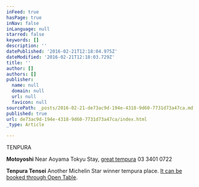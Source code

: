 ```yaml
---
inFeed: true
hasPage: true
inNav: false
inLanguage: null
starred: false
keywords: []
description: ''
datePublished: '2016-02-21T12:18:04.975Z'
dateModified: '2016-02-21T12:18:03.729Z'
title: ''
author: []
authors: []
publisher:
  name: null
  domain: null
  url: null
  favicon: null
sourcePath: _posts/2016-02-21-de73ac9d-194e-4318-9d60-7731d73a47ca.md
published: true
url: de73ac9d-194e-4318-9d60-7731d73a47ca/index.html
_type: Article

---
```

TENPURA 

**Motoyoshi**
Near Aoyama Tokyu Stay, [great tempura][0]
03 3401 0722 

**Tenpura Tensei**
Another Michelin Star winner tempura place. [It can be booked through Open Table][1].

[0]: http://tabelog.com/en/tokyo/A1306/A130603/13035758/ 
[1]: http://www.opentable.jp/opentables.aspx?m=201&p=3&d=2013/04/06%2021:00:00&r=16100&t=rest&rp=opentables.aspx